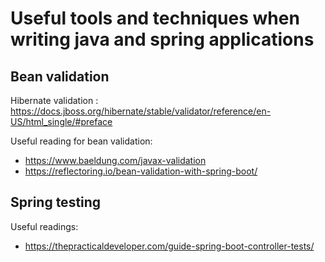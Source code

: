 # Useful tools and techniques when writing java and spring applications

## Bean validation

Hibernate validation : https://docs.jboss.org/hibernate/stable/validator/reference/en-US/html_single/#preface

Useful reading for bean validation: 
  - https://www.baeldung.com/javax-validation
  - https://reflectoring.io/bean-validation-with-spring-boot/
  
## Spring testing

Useful readings:
  - https://thepracticaldeveloper.com/guide-spring-boot-controller-tests/



